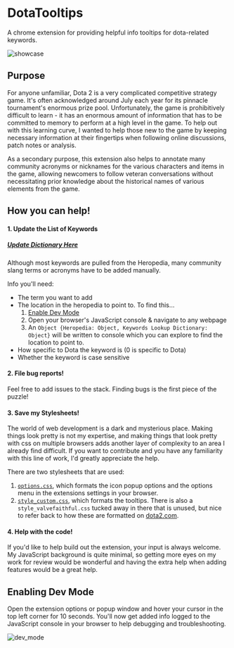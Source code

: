 # DotaTooltips
A chrome extension for providing helpful info tooltips for dota-related keywords.

![showcase](https://cloud.githubusercontent.com/assets/18220321/18258201/0e5a899a-7386-11e6-9e37-aebafa703ae4.png)

## Purpose
For anyone unfamiliar, Dota 2 is a very complicated competitive strategy game. It's often acknowledged around July each year for its pinnacle tournament's enormous prize pool. Unfortunately, the game is prohibitively difficult to learn - it has an enormous amount of information that has to be committed to memory to perform at a high level in the game. To help out with this learning curve, I wanted to help those new to the game by keeping necessary information at their fingertips when following online discussions, patch notes or analysis.

As a secondary purpose, this extension also helps to annotate many community acronyms or nicknames for the various characters and items in the game, allowing newcomers to follow veteran conversations without necessitating prior knowledge about the historical names of various elements from the game.

## How you can help!
#### 1. Update the List of Keywords
##### [Update Dictionary Here](https://github.com/dgkf/DotaTooltips/blob/master/dev/json/custom_keywords.json)

Although most keywords are pulled from the Heropedia, many community slang terms or acronyms have to be added manually.

Info you'll need:
* The term you want to add
* The location in the heropedia to point to. To find this...
  1. [Enable Dev Mode](#DevMode)
  2. Open your browser's JavaScript console & navigate to any webpage
  3. An ```Object {Heropedia: Object, Keywords Lookup Dictionary: Object}``` will be written to console which you can explore to find the location to point to.
* How specific to Dota the keyword is (0 is specific to Dota)
* Whether the keyword is case sensitive

#### 2. File bug reports!
Feel free to add issues to the stack. Finding bugs is the first piece of the puzzle!

#### 3. Save my Stylesheets!
The world of web development is a dark and mysterious place. Making things look pretty is not my expertise, and making things that look pretty with css on multiple browsers adds another layer of complexity to an area I already find difficult. If you want to contribute and you have any familiarity with this line of work, I'd greatly appreciate the help.

There are two stylesheets that are used:

1. [```options.css```](https://github.com/dgkf/DotaTooltips/blob/master/dev/css/options.css), which formats the icon popup options and the options menu in the extensions settings in your browser.
2. [```style_custom.css```](https://github.com/dgkf/DotaTooltips/blob/master/dev/css/style_custom.css), which formats the tooltips. There is also a ```style_valvefaithful.css``` tucked away in there that is unused, but nice to refer back to how these are formatted on [dota2.com](https://www.dota2.com).

#### 4. Help with the code!
If you'd like to help build out the extension, your input is always welcome. My JavaScript background is quite minimal, so getting more eyes on my work for review would be wonderful and having the extra help when adding features would be a great help.


## <a name="DevMode"></a>Enabling Dev Mode
Open the extension options or popup window and hover your cursor in the top left corner for 10 seconds. You'll now get added info logged to the JavaScript console in your browser to help debugging and troubleshooting.

![dev_mode](https://cloud.githubusercontent.com/assets/18220321/18610434/27dd93d6-7cd1-11e6-8a9a-8f22f4a8d55b.png)
